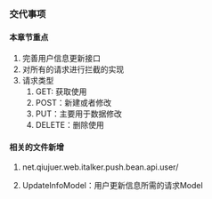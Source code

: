 ### 交代事项

#### 本章节重点

1. 完善用户信息更新接口
2. 对所有的请求进行拦截的实现
3. 请求类型
   1. GET: 获取使用
   2. POST：新建或者修改
   3. PUT：主要用于数据修改
   4. DELETE：删除使用





#### 相关的文件新增


1. net.qiujuer.web.italker.push.bean.api.user/


1.    UpdateInfoModel：用户更新信息所需的请求Model

   ​

   ​


